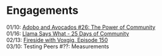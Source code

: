 # Engagements
01/10: [Adobo and Avocados #26: The Power of Community](https://www.youtube.com/live/TciFUzx69xY?si=63EzBJpdDivp8_oj)   
01/16: [Llama Says What - 25 Days of Community](https://llamasayswhat.substack.com/p/25-days-of-community-tara-walton)  
02/13: [Fireside with Voxgig, Episode 150](https://www.voxgig.com/podcast/tara-walton-test-automation-developer)  
03/10: Testing Peers #??: Measurements
